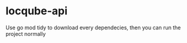# locqube-api

Use go mod tidy to download every dependecies, then you can run the project normally
